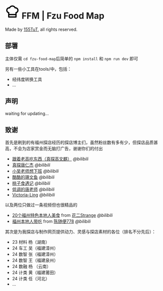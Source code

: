 # ![favicon](fzu-food-map/public/assets/icons/favicon.svg) FFM | Fzu Food Map

Made by [155TuT](https://github.com/155TuT), all rights reserved.

## 部署

主体仅需 `cd fzu-food-map`后简单的 `npm install` 和 `npm run dev` 即可

另有一些小工具在tools/中，包括：

- 经纬度转换工具
- ...

## 声明

waiting for updating...

## 致谢

首先是刷到的有福州探店经历的探店博主们，虽然粉丝数有多有少，但探店品质甚高，不会为店家赏金而无脑打广告，谢谢你们的付出

- [跟着老高吃东西（真探高文麒）](https://space.bilibili.com/3546672569256789) *@bilibili*
- [真探唐仁杰](https://space.bilibili.com/544336675) *@bilibili*
- [小吴老师想下班](https://space.bilibili.com/518055077) *@bilibili*
- [酷酷的珊文鱼](https://space.bilibili.com/3493128128432841) *@bilibili*
- [桃子食遇记](https://space.bilibili.com/1072347464) *@bilibili*
- [低调的唐老师](https://space.bilibili.com/24103340) *@bilibili*
- [Victoria-Ling](https://space.bilibili.com/33183682) *@bilibili*

以及两位只做过一条视频但也很精品的

- [20个福州特色本地人美食](https://www.bilibili.com/video/BV1TRLXzHECn/) from [花二Strange](https://space.bilibili.com/107486042) *@bilibili*
- [福州本地人带吃](https://www.bilibili.com/video/BV1CUSEYdEZB) from [陈随便778](https://space.bilibili.com/480662886) *@bilibili*

其次是为我探店与制作网页提供动力、灵感与探店素材的各位（排名不分先后）：

- 23 材料 杨（湖南）
- 24 车工 吴（福建漳州）
- 24 数智 张（福建漳州）
- 24 数智 王（福建泉州）
- 24 数融 杨 （云南）
- 24 计类 黄（福建莆田）
- 24 计类 任（河北）
- ...
